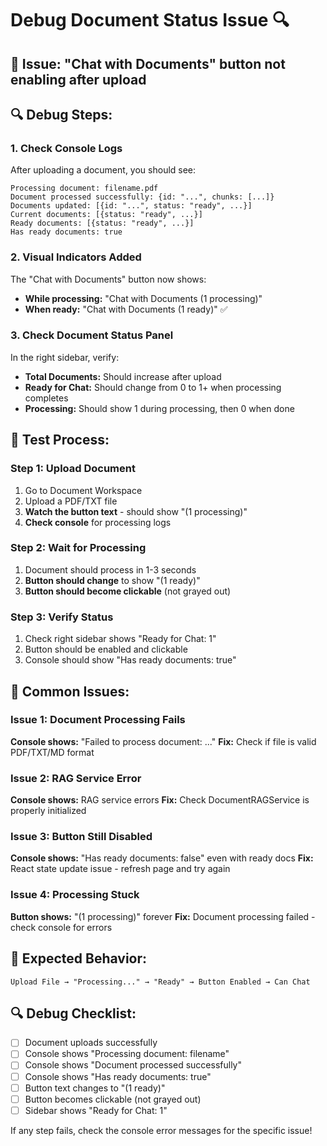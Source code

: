 # Debug Document Status Issue 🔍

## 🎯 **Issue:** "Chat with Documents" button not enabling after upload

## 🔍 **Debug Steps:**

### **1. Check Console Logs**
After uploading a document, you should see:
```
Processing document: filename.pdf
Document processed successfully: {id: "...", chunks: [...]}
Documents updated: [{id: "...", status: "ready", ...}]
Current documents: [{status: "ready", ...}]
Ready documents: [{status: "ready", ...}]
Has ready documents: true
```

### **2. Visual Indicators Added**
The "Chat with Documents" button now shows:
- **While processing:** "Chat with Documents (1 processing)"
- **When ready:** "Chat with Documents (1 ready)" ✅

### **3. Check Document Status Panel**
In the right sidebar, verify:
- **Total Documents:** Should increase after upload
- **Ready for Chat:** Should change from 0 to 1+ when processing completes
- **Processing:** Should show 1 during processing, then 0 when done

## 🚀 **Test Process:**

### **Step 1: Upload Document**
1. Go to Document Workspace
2. Upload a PDF/TXT file
3. **Watch the button text** - should show "(1 processing)"
4. **Check console** for processing logs

### **Step 2: Wait for Processing**
1. Document should process in 1-3 seconds
2. **Button should change** to show "(1 ready)"
3. **Button should become clickable** (not grayed out)

### **Step 3: Verify Status**
1. Check right sidebar shows "Ready for Chat: 1"
2. Button should be enabled and clickable
3. Console should show "Has ready documents: true"

## 🔧 **Common Issues:**

### **Issue 1: Document Processing Fails**
**Console shows:** "Failed to process document: ..."
**Fix:** Check if file is valid PDF/TXT/MD format

### **Issue 2: RAG Service Error**
**Console shows:** RAG service errors
**Fix:** Check DocumentRAGService is properly initialized

### **Issue 3: Button Still Disabled**
**Console shows:** "Has ready documents: false" even with ready docs
**Fix:** React state update issue - refresh page and try again

### **Issue 4: Processing Stuck**
**Button shows:** "(1 processing)" forever
**Fix:** Document processing failed - check console for errors

## 🎯 **Expected Behavior:**

```
Upload File → "Processing..." → "Ready" → Button Enabled → Can Chat
```

## 🔍 **Debug Checklist:**

- [ ] Document uploads successfully
- [ ] Console shows "Processing document: filename"
- [ ] Console shows "Document processed successfully"
- [ ] Console shows "Has ready documents: true"
- [ ] Button text changes to "(1 ready)"
- [ ] Button becomes clickable (not grayed out)
- [ ] Sidebar shows "Ready for Chat: 1"

If any step fails, check the console error messages for the specific issue!